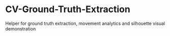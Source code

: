 # CV-Ground-Truth-Extraction
Helper for ground truth extraction, movement analytics and silhouette visual demonstration
